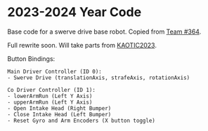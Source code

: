 # 2023-2024 Year Code

Base code for a swerve drive base robot. Copied from [Team #364](https://github.com/Team364/BaseFalconSwerve).

Full rewrite soon. Will take parts from [KAOTIC2023](https://github.com/KAOTIC-Robotics-4539/KAOTIC2023).

Button Bindings:
```
Main Driver Controller (ID 0):
- Swerve Drive (translationAxis, strafeAxis, rotationAxis)

Co Driver Controller (ID 1):
- lowerArmRun (Left Y Axis)
- upperArmRun (Left Y Axis)
- Open Intake Head (Right Bumper)
- Close Intake Head (Left Bumper)
- Reset Gyro and Arm Encoders (X button toggle)
```

